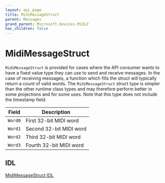 ```yaml
---
layout: api_page
title: MidiMessageStruct
parent: Messages
grand_parent: Microsoft.Devices.Midi2
has_children: false
---
```


# MidiMessageStruct

`MidiMessageStruct` is provided for cases where the API consumer wants to have a fixed value type they can use to send and receive messages. In the case of receiving messages, a function which fills the struct will typically return a count of valid words. The `MidiMessageStruct` struct type is simpler than the other runtime class types and may therefore perform better in some projections and for some uses. Note that this type does not include the timestamp field.

| Field | Description |
| -------- | ----------- |
| `Word0` | First 32-bit MIDI word |
| `Word1` | Second 32-bit MIDI word |
| `Word2` | Third 32-bit MIDI word |
| `Word3` | Fourth 32-bit MIDI word |

## IDL

[MidiMessageStruct IDL](https://github.com/microsoft/MIDI/blob/main/src/app-sdk/winrt-core/MidiMessageStruct.idl)
